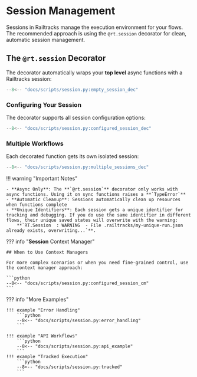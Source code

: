 # Session Management

Sessions in Railtracks manage the execution environment for your flows. The recommended approach is using the `@rt.session` decorator for clean, automatic session management.

## The `@rt.session` Decorator

The decorator automatically wraps your __top level__ async functions with a Railtracks session:

```python
--8<-- "docs/scripts/session.py:empty_session_dec"
```

### Configuring Your Session

The decorator supports all session configuration options:

```python
--8<-- "docs/scripts/session.py:configured_session_dec"
```

### Multiple Workflows

Each decorated function gets its own isolated session:

```python
--8<-- "docs/scripts/session.py:multiple_sessions_dec"
```

!!! warning "Important Notes"

    - **Async Only**: The **`@rt.session`** decorator only works with async functions. Using it on sync functions raises a **`TypeError`**
    - **Automatic Cleanup**: Sessions automatically clean up resources when functions complete
    - **Unique Identifiers**: Each session gets a unique identifier for tracking and debugging. If you do use the same identifier in different flows, their unique saved states will overwrite with the warning:
        **`RT.Session  : WARNING  - File .railtracks/my-unique-run.json already exists, overwriting...`**.

??? info "**Session** Context Manager"

    ## When to Use Context Managers

    For more complex scenarios or when you need fine-grained control, use the context manager approach:

    ```python
    --8<-- "docs/scripts/session.py:configured_session_cm"
    ```

??? info "More Examples"

    !!! example "Error Handling"
        ```python
        --8<-- "docs/scripts/session.py:error_handling"
        ```

    !!! example "API Workflows"
        ```python
        --8<-- "docs/scripts/session.py:api_example"
        ```
    !!! example "Tracked Execution"
        ```python
        --8<-- "docs/scripts/session.py:tracked"
        ```